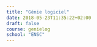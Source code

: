 ```yaml
---
title: "Génie logiciel"
date: 2018-05-23T11:35:22+02:00
draft: false
course: genielog
school: "ENSC"
---
```

